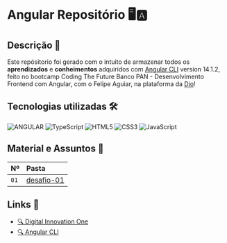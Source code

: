 # Angular Repositório 🖥️🅰️

## Descrição 📃
Este repósitorio foi gerado com o intuito de armazenar todos os **aprendizados** e **conheimentos** adquiridos  com [Angular CLI](https://github.com/angular/angular-cli) version 14.1.2, feito  no bootcamp Coding The Future Banco PAN - Desenvolvimento Frontend com Angular, com o Felipe Aguiar, na plataforma da [Dio](https://www.dio.me/)!

## Tecnologias utilizadas 🛠️
![ANGULAR](https://img.shields.io/badge/Angular-DD0031?style=for-the-badge&logo=angular&logoColor=white)
![TypeScript](https://img.shields.io/badge/TypeScript-007ACC?style=for-the-badge&logo=typescript&logoColor=white)
![HTML5](https://img.shields.io/badge/HTML5-E34F26?style=for-the-badge&logo=html5&logoColor=white)
![CSS3](https://img.shields.io/badge/CSS3-1572B6?style=for-the-badge&logo=css3&logoColor=white)
![JavaScript](https://img.shields.io/badge/JavaScript-F7DF1E?style=for-the-badge&logo=javascript&logoColor=black)

## Material e Assuntos 🎯

| Nº  | Pasta       | 
| :---------- | :--------- |
| `01` | [desafio-01](desafio-01/) |


## Links 🔗

* [🔍 Digital Innovation One](https://www.dio.me/)
* [🔍 Angular CLI ](https://angular.io/cli)